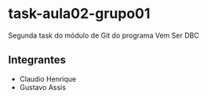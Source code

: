 # task-aula02-grupo01
Segunda task do módulo de Git do programa Vem Ser DBC

## Integrantes

- Claudio Henrique
- Gustavo Assis